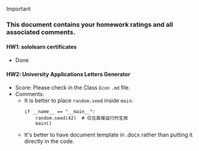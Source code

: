 > [!IMPORTANT]
>
> ### **This document contains your homework ratings and all associated comments.**



#### HW1: sololearn certificates

- Done


#### HW2: University Applications Letters Generator

- Score: Please check in the Class `Econ` `.md` file.
- Comments:
    - It is better to place `random.seed` inside `main`:
      ```
      if __name__ == "__main__":
          random.seed(42)  # 仅在直接运行时生效
          main()
      ```
    - It's better to have document template in .docx rather than putting it directly in the code.
